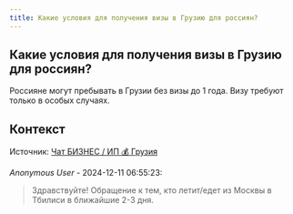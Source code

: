 ```yaml
---
title: Какие условия для получения визы в Грузию для россиян?
---
```


## Какие условия для получения визы в Грузию для россиян?

Россияне могут пребывать в Грузии без визы до 1 года. Визу требуют только в особых случаях.

## Контекст

Источник: [Чат БИЗНЕС / ИП 💰 Грузия](https://t.me/ip_ge)

_Anonymous User_ - 2024-12-11 06:55:23:

> Здравствуйте! Обращение к тем, кто летит/едет из Москвы в Тбилиси в ближайшие 2-3 дня.
